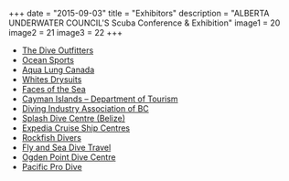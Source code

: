 +++
date        = "2015-09-03"
title       = "Exhibitors"
description = "ALBERTA UNDERWATER COUNCIL'S Scuba Conference & Exhibition"
image1 = 20
image2 = 21
image3 = 22
+++

<ul>
  <li><a href="http://thediveoutfitters.ca/" rel="external">The Dive Outfitters</a></li>
  <li><a href="http://oceansports.ca/" rel="external">Ocean Sports</a></li>
  <li><a href="http://www.aqualung.com/us/" rel="external">Aqua Lung Canada</a></li>
  <li><a href="http://www.whitesdiving.com/" rel="external">Whites Drysuits</a></li>
  <li><a href="http://facesofthesea.com/" rel="external">Faces of the Sea</a></li>
  <li><a href="http://www.cita.ky/" rel="external">Cayman Islands – Department of Tourism</a></li>
  <li><a href="http://www.diveindustryassociation.com/" rel="external">Diving Industry Association of BC</a></li>
  <li><a href="http://www.splashbelize.com/" rel="external">Splash Dive Centre (Belize)</a></li>
  <li><a href="http://www.cruiseshipcenters.com/en-US/corporate/home" rel="external">Expedia Cruise Ship Centres</a></li>
  <li><a href="http://www.rockfishdivers.com/" rel="external">Rockfish Divers</a></li>
  <li><a href="http://flyandsea.com/" rel="external">Fly and Sea Dive Travel</a></li>
  <li><a href="http://www.divevictoria.com/" rel="external">Ogden Point Dive Centre</a></li>
  <li><a href="http://pacificprodive.com/" rel="external">Pacific Pro Dive</a></li>
</ul>

